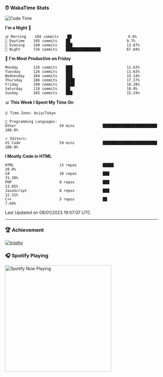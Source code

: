 ### ⏰ WakaTime Stats


<!--START_SECTION:waka-->
![Code Time](http://img.shields.io/badge/Code%20Time-507%20hrs%202%20mins-blue)

**I'm a Night 🦉** 

```text
🌞 Morning    104 commits    ██                          9.6% 
🌆 Daytime    105 commits    ██                          9.7% 
🌃 Evening    148 commits    ███                         13.67% 
🌙 Night      726 commits    ████████████████            67.04%

```
📅 **I'm Most Productive on Friday** 

```text
Monday       126 commits    ███                         11.63% 
Tuesday      126 commits    ███                         11.63% 
Wednesday    164 commits    ███                         15.14% 
Thursday     186 commits    ████                        17.17% 
Friday       198 commits    ████                        18.28% 
Saturday     118 commits    ██                          10.9% 
Sunday       165 commits    ███                         15.24%

```


📊 **This Week I Spent My Time On** 

```text
⌚︎ Time Zone: Asia/Tokyo

💬 Programming Languages: 
Other                    59 mins             █████████████████████████   100.0%

🔥 Editors: 
VS Code                  59 mins             █████████████████████████   100.0%

```

**I Mostly Code in HTML** 

```text
HTML                     13 repos            █████                       20.0% 
C#                       10 repos            ███                         15.38% 
PHP                      9 repos             ███                         13.85% 
JavaScript               8 repos             ███                         12.31% 
C++                      5 repos             ██                          7.69%

```



 Last Updated on 08/01/2023 19:07:07 UTC
<!--END_SECTION:waka-->

---

### 🏆 Achievement

[![trophy](https://github-profile-trophy.vercel.app/?username=Slime-hatena&theme=flat&no-bg=true&no-frame=true&column=8)](https://github.com/ryo-ma/github-profile-trophy)

### 🎧 Spotify Playing

[<img src="https://spotify-now-playing-slime-hatena.vercel.app/api/spotify-playing" alt="Spotify Now Playing" width="350" />](https://open.spotify.com/user/slime_hatena)

<!--
**Slime-hatena/Slime-hatena** is a ✨ _special_ ✨ repository because its `README.md` (this file) appears on your GitHub profile.

Here are some ideas to get you started:

- 🔭 I’m currently working on ...
- 🌱 I’m currently learning ...
- 👯 I’m looking to collaborate on ...
- 🤔 I’m looking for help with ...
- 💬 Ask me about ...
- 📫 How to reach me: ...
- 😄 Pronouns: ...
- ⚡ Fun fact: ...
-->
